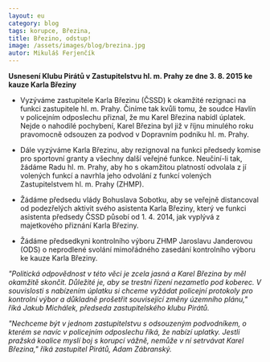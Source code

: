 ```yaml
---
layout: eu
category: blog
tags: korupce, Březina, 
title: Březino, odstup!
image: /assets/images/blog/brezina.jpg
autor: Mikuláš Ferjenčík
---
```


**Usnesení Klubu Pirátů v Zastupitelstvu hl. m. Prahy ze dne 3. 8. 2015 ke kauze Karla Březiny**

* Vyzýváme zastupitele Karla Březinu (ČSSD) k okamžité rezignaci na funkci zastupitele hl. m. Prahy. Činíme tak kvůli tomu, že soudce Havlín v policejním odposlechu přiznal, že mu Karel Březina nabídl úplatek. Nejde o nahodilé pochybení, Karel Březina byl již v říjnu minulého roku pravomocně odsouzen za podvod v Dopravním podniku hl. m. Prahy. 

* Dále vyzýváme Karla Březinu, aby rezignoval na funkci předsedy komise pro sportovní granty a všechny další veřejné funkce. Neučiní-li tak, žádáme Radu hl. m. Prahy, aby ho s okamžitou platností odvolala z jí volených funkcí a navrhla jeho odvolání z funkcí volených Zastupitelstvem hl. m. Prahy (ZHMP).

* Žádáme předsedu vlády Bohuslava Sobotku, aby se veřejně distancoval od podezřelých aktivit svého asistenta Karla Březiny, který ve funkci asistenta předsedy ČSSD působí od 1. 4. 2014, jak vyplývá z majetkového přiznání Karla Březiny. 

* Žádáme předsedkyni kontrolního výboru ZHMP Jaroslavu Janderovou (ODS) o neprodlené svolání mimořádného zasedání kontrolního výboru ke kauze Karla Březiny.

*"Politická odpovědnost v této věci je zcela jasná a Karel Březina by měl okamžitě skončit. Důležité je, aby se trestní řízení nezametlo pod koberec. V souvislosti s nabízením úplatku si chceme vyžádat policejní protokoly pro kontrolní výbor a důkladně prošetřit související změny územního plánu," říká Jakub Michálek, předseda zastupitelského klubu Pirátů.*

*"Nechceme být v jednom zastupitelstvu s odsouzeným podvodníkem, o kterém se navíc v policejním odposlechu říká, že nabízí uplatky. Jestli pražská koalice myslí boj s korupcí vážně, nemůže v ní setrvávat Karel Březina," říká zastupitel Pirátů, Adam Zábranský.*
